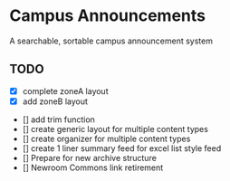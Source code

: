 # Campus Announcements

A searchable, sortable campus announcement system

## TODO

- [x] complete zoneA layout
- [x] add zoneB layout
- [] add trim function
- [] create generic layout for multiple content types
- [] create organizer for multiple content types
- [] create 1 liner summary feed for excel list style feed
- [] Prepare for new archive structure
- [] Newroom Commons link retirement
